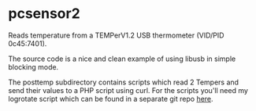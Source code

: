 pcsensor2
=========

Reads temperature from a TEMPerV1.2 USB thermometer (VID/PID 0c45:7401).

The source code is a nice and clean example of using libusb in simple blocking mode.

The posttemp subdirectory contains scripts which read 2 Tempers and send their values to a PHP script using curl. For the scripts you'll need my logrotate script which can be found in a separate git repo [here](https://github.com/nonoo/logrotate).

